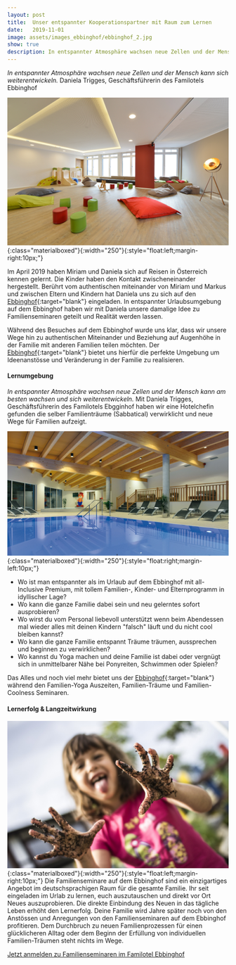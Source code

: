 ```yaml
---
layout: post
title:  Unser entspannter Kooperationspartner mit Raum zum Lernen
date:   2019-11-01
image: assets/images_ebbinghof/ebbinghof_2.jpg
show: true
description: In entspannter Atmosphäre wachsen neue Zellen und der Mensch kann sich weiterentwickeln.
---
```

<i>In entspannter Atmosphäre wachsen neue Zellen und der Mensch kann sich weiterentwickeln.</i> Daniela Trigges, Geschäftsführerin des Familotels Ebbinghof

![Ebbinghof-Spielraum](/assets/images_ebbinghof/Familotel-Ebbinghof-0319_001.jpg){:class="materialboxed"}{:width="250"}{:style="float:left;margin-right:10px;"}

Im April 2019 haben Miriam und Daniela sich auf Reisen in Österreich kennen
gelernt. Die Kinder haben den Kontakt zwischeneinander hergestellt. Berührt vom authentischen miteinander von Miriam und Markus und zwischen Eltern und Kindern hat Daniela uns zu sich auf den [Ebbinghof](https://www.familotel-ebbinghof.de/){:target="blank"} eingeladen. In entspannter Urlaubsumgebung auf dem Ebbinghof haben wir mit Daniela unsere damalige Idee zu Familienseminaren geteilt und Realität werden lassen.

Während des Besuches auf dem Ebbinghof wurde uns klar, dass wir unsere Wege hin zu authentischen Miteinander und Beziehung auf Augenhöhe in der Familie mit anderen Familien teilen möchten. Der [Ebbinghof](https://www.familotel-ebbinghof.de/){:target="blank"} bietet uns hierfür die perfekte Umgebung um Ideenanstösse und Veränderung in der Familie zu realisieren.

#### Lernumgebung
<i>In entspannter Atmosphäre wachsen neue Zellen und der Mensch kann am besten wachsen und sich weiterentwickeln.</i>
Mit Daniela Trigges, Geschäftsführerin des Familotels Ebgginhof haben wir eine Hotelchefin gefunden die selber Familienträume (Sabbatical) verwirklicht und neue Wege für Familien aufzeigt.

![Ebbinghof-Schwimmbad](/assets/images_ebbinghof/Schwimmbad.jpg){:class="materialboxed"}{:width="250"}{:style="float:right;margin-left:10px;"}

<ul>
  <li style="list-style-type:disc;">Wo ist man entspannter als im Urlaub auf dem Ebbinghof mit all-Inclusive Premium, mit tollem Familien-, Kinder- und Elternprogramm in idyllischer Lage?</li>
  <li style="list-style-type:disc;">Wo kann die ganze Familie dabei sein und neu gelerntes sofort ausprobieren?</li>
  <li style="list-style-type:disc;">Wo wirst du vom Personal liebevoll unterstützt wenn beim Abendessen mal wieder alles mit deinen Kindern "falsch" läuft und du nicht cool bleiben kannst?</li>
  <li style="list-style-type:disc;">Wo kann die ganze Familie entspannt Träume träumen, aussprechen und beginnen zu verwirklichen?</li>
  <li style="list-style-type:disc;">Wo kannst du Yoga machen und deine Familie ist dabei oder vergnügt sich in unmittelbarer Nähe bei Ponyreiten, Schwimmen oder Spielen?</li>
</ul>

Das Alles und noch viel mehr bietet uns der [Ebbinghof](https://www.familotel-ebbinghof.de/){:target="blank"} während den Familien-Yoga Auszeiten, Familien-Träume und Familien-Coolness Seminaren.

#### Lernerfolg & Langzeitwirkung
![Ebbinghof-matschhaende](/assets/images_ebbinghof/matschhaende.jpg){:class="materialboxed"}{:width="250"}{:style="float:left;margin-right:10px;"}
Die Familienseminare auf dem Ebbinghof sind ein einzigartiges Angebot im deutschsprachigen Raum für die gesamte Familie. Ihr seit eingeladen im Urlab zu lernen, euch auszutauschen und direkt vor Ort Neues auszuprobieren. Die direkte Einbindung des Neuen in das tägliche Leben erhöht den Lernerfolg. Deine Familie wird Jahre später noch von den Anstössen und Anregungen von den Familienseminaren auf dem Ebbinghof profitieren. Dem Durchbruch zu neuen Familienprozessen für einen glücklicheren Alltag oder dem Beginn der Erfüllung von individuellen Familien-Träumen steht nichts im Wege.

<a class="waves-effect waves-light btn-large" href="https://www.familotel-ebbinghof.de/" target="blank">Jetzt anmelden zu Familienseminaren im Familotel Ebbinghof</a>
